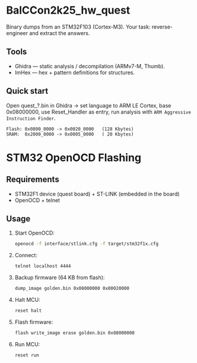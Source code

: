 # BalCCon2k25_hw_quest

Binary dumps from an STM32F103 (Cortex-M3). Your task: reverse-engineer and extract the answers.

## Tools

- Ghidra — static analysis / decompilation (ARMv7-M, Thumb).
- ImHex — hex + pattern definitions for structures.

## Quick start

Open quest_?.bin in Ghidra → set language to ARM LE Cortex, base 0x08000000, use Reset_Handler as entry, run analysis with `ARM Aggressive Instruction Finder`.

```
Flash: 0x0800_0000 -> 0x0020_0000   (128 Kbytes)
SRAM:  0x2000_0000 -> 0x0005_0000   ( 20 Kbytes)
```

# STM32 OpenOCD Flashing

## Requirements
- STM32F1 device (quest board) + ST-LINK (embedded in the board)  
- OpenOCD + telnet  

## Usage

1. Start OpenOCD:
    ```sh
    openocd -f interface/stlink.cfg -f target/stm32f1x.cfg
    ```

2. Connect:
    ```sh
    telnet localhost 4444
    ```

3. Backup firmware (64 KB from flash):
    ```sh
    dump_image golden.bin 0x08000000 0x00020000
    ```

4. Halt MCU:
    ```sh
    reset halt
    ```

5. Flash firmware:
    ```sh
    flash write_image erase golden.bin 0x08000000
    ```

6. Run MCU:
    ```sh
    reset run
    ```
